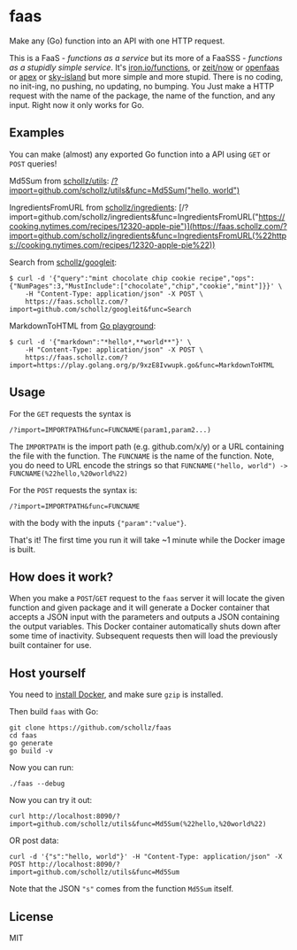 # faas

Make any (Go) function into an API with one HTTP request.

This is a FaaS - *functions as a service* but its more of a FaaSSS - *functions as a stupidly simple service*. It's [iron.io/functions](https://github.com/iron-io/functions), or [zeit/now](https://github.com/zeit/now-cli) or [openfaas](https://github.com/openfaas/faas) or [apex](https://github.com/apex/apex) or [sky-island](https://github.com/briandowns/sky-island) but more simple and more stupid. There is no coding, no init-ing, no pushing, no updating, no bumping. You Just make a HTTP request with the name of the package, the name of the function, and any input. Right now it only works for Go. 


## Examples 

You can make (almost) any exported Go function into a API using `GET` or `POST` queries!


Md5Sum from [schollz/utils](https://github.com/schollz/utils): [/?import=github.com/schollz/utils&func=Md5Sum("hello, world")](https://faas.schollz.com/?import=github.com/schollz/utils&func=Md5Sum(%22hello,%20world%22))


IngredientsFromURL from [schollz/ingredients](https://github.com/schollz/ingredients): [/?import=github.com/schollz/ingredients&func=IngredientsFromURL("https://cooking.nytimes.com/recipes/12320-apple-pie")](https://faas.schollz.com/?import=github.com/schollz/ingredients&func=IngredientsFromURL(%22https://cooking.nytimes.com/recipes/12320-apple-pie%22))


Search from [schollz/googleit](https://github.com/schollz/googleit):

```
$ curl -d '{"query":"mint chocolate chip cookie recipe","ops":{"NumPages":3,"MustInclude":["chocolate","chip","cookie","mint"]}}' \
	-H "Content-Type: application/json" -X POST \
	https://faas.schollz.com/?import=github.com/schollz/googleit&func=Search
```

MarkdownToHTML from [Go playground](https://play.golang.org/p/9xzE8Ivwupk):

```
$ curl -d '{"markdown":"*hello*,**world**"}' \
 	-H "Content-Type: application/json" -X POST \
 	https://faas.schollz.com/?import=https://play.golang.org/p/9xzE8Ivwupk.go&func=MarkdownToHTML
```

## Usage 

For the `GET` requests the syntax is

```
/?import=IMPORTPATH&func=FUNCNAME(param1,param2...)
```

The `IMPORTPATH` is the import path (e.g. github.com/x/y) or a URL containing the file with the function. The `FUNCNAME` is the name of the function. Note, you do need to URL encode the strings so that `FUNCNAME("hello, world") -> FUNCNAME(%22hello,%20world%22)`


For the `POST` requests the syntax is:

```
/?import=IMPORTPATH&func=FUNCNAME
```

with the body with the inputs `{"param":"value"}`.

That's it! The first time you run it will take ~1 minute while the Docker image is built.


## How does it work?

When you make a `POST`/`GET` request to the `faas` server it will locate the given function and given package and it will generate a Docker container that accepts a JSON input with the parameters and outputs a JSON containing the output variables. This Docker container automatically shuts down after some time of inactivity. Subsequent requests then will load the previously built container for use.

## Host yourself

You need to [install Docker](https://docs.docker.com/install/linux/docker-ce/ubuntu/#install-docker-engine---community-1), and make sure `gzip` is installed.

Then build `faas` with Go:

```
git clone https://github.com/schollz/faas
cd faas
go generate
go build -v
```

Now you can run:

```
./faas --debug
```

Now you can try it out:

```
curl http://localhost:8090/?import=github.com/schollz/utils&func=Md5Sum(%22hello,%20world%22)
```

OR post data:

```
curl -d '{"s":"hello, world"}' -H "Content-Type: application/json" -X POST http://localhost:8090/?import=github.com/schollz/utils&func=Md5Sum
```

Note that the JSON `"s"` comes from the function `Md5Sum` itself.

## License

MIT

